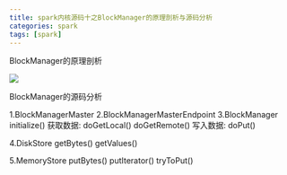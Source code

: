 ```yaml
---
title: spark内核源码十之BlockManager的原理剖析与源码分析
categories: spark  
tags: [spark]
---
```






BlockManager的原理剖析

![](http://ols7leonh.bkt.clouddn.com//assert/img/bigdata/spark从入门到精通_笔记/BlockManager的原理剖析.png)


BlockManager的源码分析

1.BlockManagerMaster
2.BlockManagerMasterEndpoint
3.BlockManager 
	initialize()
获取数据:
	doGetLocal()
	doGetRemote()
写入数据:
	doPut()


4.DiskStore
	getBytes()
	getValues()

5.MemoryStore
	putBytes()
	putIterator()
	tryToPut()





